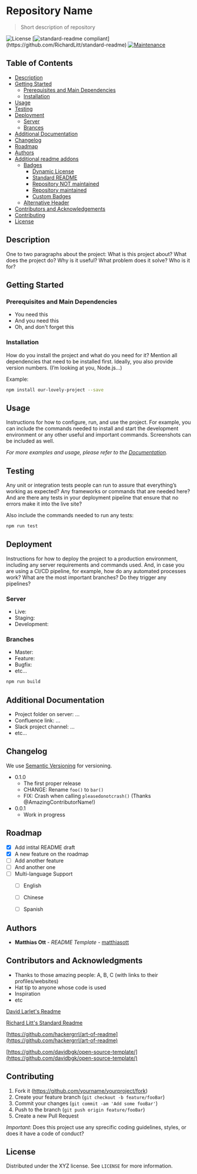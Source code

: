 # Repository Name 

> Short description of repository

![License](https://img.shields.io/github/license/zothsu/template) 
[![standard-readme compliant](https://img.shields.io/badge/readme%20style-standard-g.svg?)](https://github.com/RichardLitt/standard-readme) 
[![Maintenance](https://img.shields.io/badge/Maintained%3F-Yes-g.svg)](https://shields.io/badges/static-badge) 

## Table of Contents

- [Description](#description)
- [Getting Started](#getting-started)
  - [Prerequisites and Main Dependencies](#prerequisites-and-main-dependencies)
  - [Installation](#installation)
- [Usage](#usage)
- [Testing](#testing)
- [Deployment](#deployment)
  - [Server](#server)
  - [Brances](#branches)
- [Additional Documentation](#additional-documentation)
- [Changelog](#changelog)
- [Roadmap](#roadmap)
- [Authors](#authors)
- [Additional readme addons](#additionalreadmeaddons)
  - [Badges](#badges)
    - [Dynamic License](#dynamiclicense)
    - [Standard README](#standardreadme-version) 
    - [Repository NOT maintained](#repository-not-maintained)
    - [Repository maintained](#repository-maintained)
    - [Custom Badges](#custom-badges)
  - [Alternative Header](#alternative-header)
- [Contributors and Acknowledgements](#contributors-and-acknowledgments)
- [Contributing](#contributing)
- [License](#license)


## Description
One to two paragraphs about the project: What is this project about? What does the project do? Why is it useful? What problem does it solve? Who is it for?

## Getting Started

### Prerequisites and Main Dependencies

* You need this
* And you need this
* Oh, and don't forget this

### Installation

How do you install the project and what do you need for it? Mention all dependencies that need to be installed first. Ideally, you also provide version numbers. (I’m looking at you, Node.js…)

Example:

```sh
npm install our-lovely-project --save
```

## Usage

Instructions for how to configure, run, and use the project. For example, you can include the commands needed to install and start the development environment or any other useful and important commands. Screenshots can be included as well.

_For more examples and usage, please refer to the [Documentation](https://github.com/yourname/yourproject/wiki)._

## Testing 

Any unit or integration tests people can run to assure that everything’s working as expected? Any frameworks or commands that are needed here? And are there any tests in your deployment pipeline that ensure that no errors make it into the live site?

Also include the commands needed to run any tests:

```sh
npm run test
```

## Deployment

Instructions for how to deploy the project to a production environment, including any server requirements and commands used. And, in case you are using a CI/CD pipeline, for example, how do any automated processes work? What are the most important branches? Do they trigger any pipelines?

### Server

* Live:
* Staging:
* Development:

### Branches

* Master:
* Feature:
* Bugfix:
* etc...

```sh
npm run build
```


## Additional Documentation

* Project folder on server: …
* Confluence link: …
* Slack project channel: …
* etc...

## Changelog

We use [Semantic Versioning](http://semver.org/) for versioning.

* 0.1.0
    * The first proper release
    * CHANGE: Rename `foo()` to `bar()`
    * FIX: Crash when calling `pleasedonotcrash()` (Thanks @AmazingContributorName!)
* 0.0.1
    * Work in progress

## Roadmap

- [x] Add intital README draft
- [x] A new feature on the roadmap
- [ ] Add another feature
- [ ] And another one
- [ ] Multi-language Support
    - [ ] English
    - [ ] Chinese
    - [ ] Spanish




## Authors

  - **Matthias Ott** - *README Template* -
    [matthiasott](https://github.com/matthiasott)
    
## Contributors and Acknowledgments

  - Thanks to those amazing people: A, B, C (with links to their profiles/websites)
  - Hat tip to anyone whose code is used
  - Inspiration
  - etc

[David Larlet's Readme](https://github.com/davidbgk/README-template/blob/main/README.md)

[Richard Litt's Standard Readme](https://github.com/RichardLitt/standard-readme) 

[https://github.com/hackergrrl/art-of-readme](https://github.com/hackergrrl/art-of-readme) 

[https://github.com/davidbgk/open-source-template/](https://github.com/davidbgk/open-source-template/)


## Contributing

1. Fork it (<https://github.com/yourname/yourproject/fork>)
2. Create your feature branch (`git checkout -b feature/fooBar`)
3. Commit your changes (`git commit -am 'Add some fooBar'`)
4. Push to the branch (`git push origin feature/fooBar`)
5. Create a new Pull Request

*Important*: Does this project use any sprecific coding guidelines, styles, or does it have a code of conduct?

## License

Distributed under the XYZ license. See ``LICENSE`` for more information.

<!-- Markdown link & img dfn's -->
[npm-image]: https://img.shields.io/npm/v/datadog-metrics.svg?style=flat-square
[npm-url]: https://npmjs.org/package/datadog-metrics
[npm-downloads]: https://img.shields.io/npm/dm/datadog-metrics.svg?style=flat-square
[travis-image]: https://img.shields.io/travis/dbader/node-datadog-metrics/master.svg?style=flat-square
[travis-url]: https://travis-ci.org/dbader/node-datadog-metrics






